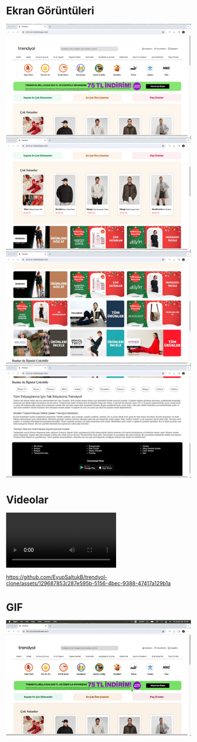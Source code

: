 
# Ekran Görüntüleri

![](images/trendyol.png)
![](images/trendyol1.png)
![](images/trendyol2.png)
![](images/trendyol3.png)

# Videolar

![](images/trendyols.mp4)


https://github.com/EyupSaltukB/trendyol-clone/assets/129687853/287e595b-5156-4bec-9388-47417a129b1a


# GIF

![](images/trendyolss.gif)
